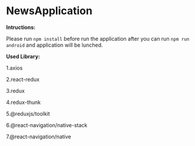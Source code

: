 # NewsApplication

**Intructions:**

Please run  `npm install` before run the application after you can run `npm run android` and application will be lunched.

**Used Library:**

1.axios

2.react-redux

3.redux

4.redux-thunk

5.@reduxjs/toolkit

6.@react-navigation/native-stack

7.@react-navigation/native
